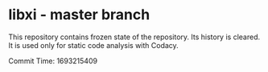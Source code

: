 # libxi - master branch

This repository contains frozen state of the repository.
Its history is cleared. It is used only for static code
analysis with Codacy.

Commit Time: 1693215409